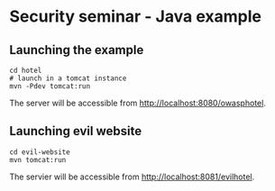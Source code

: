 Security seminar - Java example
===============================

Launching the example
---------------------

	cd hotel
	# launch in a tomcat instance
	mvn -Pdev tomcat:run

The server will be accessible from <http://localhost:8080/owasphotel>.

Launching evil website
----------------------

	cd evil-website
	mvn tomcat:run

The servier will be accessible from <http://localhost:8081/evilhotel>.

